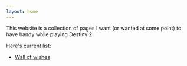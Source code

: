 ```yaml
---
layout: home
---
```

This website is a collection of pages I want (or wanted at some point) to have
handy while playing Destiny 2.

Here's current list:

* [Wall of wishes](/pages/wall_of_wishes.md)
